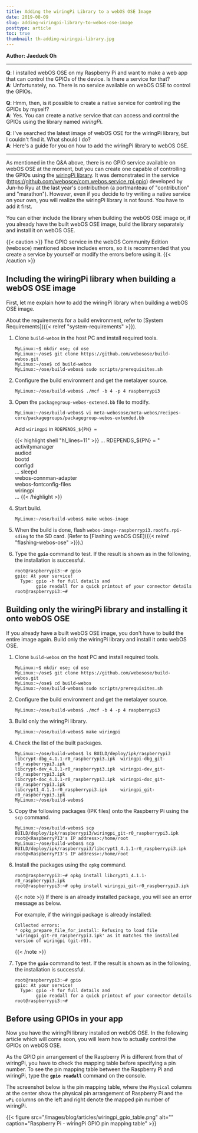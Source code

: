 ```yaml
---
title: Adding the wiringPi Library to a webOS OSE Image
date: 2019-08-09
slug: adding-wiringpi-library-to-webos-ose-image
posttype: article
toc: true
thumbnail: th-adding-wiringpi-library.jpg
---
```


**Author: Jaeduck Oh**

-------------------

**Q**: I installed webOS OSE on my Raspberry Pi and want to make a web app that can control the GPIOs of the device. Is there a service for that?<br />
**A**: Unfortunately, no. There is no service available on webOS OSE to control the GPIOs.

**Q**: Hmm, then, is it possible to create a native service for controlling the GPIOs by myself?<br />
**A**: Yes. You can create a native service that can access and control the GPIOs using the library named *wiringPi*.

**Q**: I've searched the latest image of webOS OSE for the wiringPi library, but I couldn't find it. What should I do?<br />
**A**: Here's a guide for you on how to add the wiringPi library to webOS OSE.

-------------------

As mentioned in the Q&A above, there is no GPIO service available on webOS OSE at the moment, but you can create one capable of controlling the GPIOs using the [wiringPi library](<http://wiringpi.com/>). It was demonstrated in the service (<https://github.com/webosce/com.webos.service.rpi.gpio>) developed by Jun-ho Ryu at the last year's contributhon (a portmanteau of "contribution" and "marathon"). However, even if you decide to try writing a native service on your own, you will realize the wiringPi library is not found. You have to add it first.

You can either include the library when building the webOS OSE image or, if you already have the built webOS OSE image, build the library separately and install it on webOS OSE.

{{< caution >}}
The GPIO service in the webOS Community Edition (webosce) mentioned above includes errors, so it is recommended that you create a service by yourself or modify the errors before using it.
{{< /caution >}}

## Including the wiringPi library when building a webOS OSE image

First, let me explain how to add the wiringPi library when building a webOS OSE image.

About the requirements for a build environment, refer to [System Requirements]({{< relref "system-requirements" >}}).

1.  Clone `build-webos` in the host PC and install required tools.

    ``` shell
    MyLinux:~$ mkdir ose; cd ose
    MyLinux:~/ose$ git clone https://github.com/webosose/build-webos.git
    MyLinux:~/ose$ cd build-webos
    MyLinux:~/ose/build-webos$ sudo scripts/prerequisites.sh
    ```

2.  Configure the build environment and get the metalayer source.

    ``` shell
    MyLinux:~/ose/build-webos$ ./mcf -b 4 -p 4 raspberrypi3
    ```

3.  Open the `packagegroup-webos-extened.bb` file to modify.

    ``` shell
    MyLinux:~/ose/build-webos$ vi meta-webosose/meta-webos/recipes-core/packagegroups/packagegroup-webos-extended.bb
    ```
    Add `wiringpi` in `RDEPENDS_${PN} =`

    {{< highlight shell "hl_lines=11" >}}
    ...
    RDEPENDS_${PN} = " \
    activitymanager \
    audiod \
    bootd \
    configd \
    ...
    sleepd \
    webos-connman-adapter \
    webos-fontconfig-files \
    wiringpi \
    ...
    {{< /highlight >}}

4.  Start build.

    ``` shell
    MyLinux:~/ose/build-webos$ make webos-image
    ```

5.  When the build is done, flash `webos-image-raspberrypi3.rootfs.rpi-sdimg` to the SD card. (Refer to [Flashing webOS OSE]({{< relref "flashing-webos-ose" >}}).)

6.  Type the **`gpio`** command to test. If the result is shown as in the following, the installation is successful.

    ``` shell
    root@raspberrypi3:~# gpio
    gpio: At your service!
      Type: gpio -h for full details and
            gpio readall for a quick printout of your connector details
    root@raspberrypi3:~#
    ```

## Building only the wiringPi library and installing it onto webOS OSE

If you already have a built webOS OSE image, you don't have to build the entire image again. Build only the wiringPi library and install it onto webOS OSE.

1.  Clone `build-webos` on the host PC and install required tools.

    ``` shell
    MyLinux:~$ mkdir ose; cd ose
    MyLinux:~/ose$ git clone https://github.com/webosose/build-webos.git
    MyLinux:~/ose$ cd build-webos
    MyLinux:~/ose/build-webos$ sudo scripts/prerequisites.sh
    ```

2.  Configure the build environment and get the metalayer source.

    ``` shell
    MyLinux:~/ose/build-webos$ ./mcf -b 4 -p 4 raspberrypi3
    ```

3.  Build only the wiringPi library.

    ``` shell
    MyLinux:~/ose/build-webos$ make wiringpi
    ```

4.  Check the list of the built packages.

    ``` shell
    MyLinux:~/ose/build-webos$ ls BUILD/deploy/ipk/raspberrypi3
    libcrypt-dbg_4.1.1-r0_raspberrypi3.ipk  wiringpi-dbg_git-r0_raspberrypi3.ipk
    libcrypt-dev_4.1.1-r0_raspberrypi3.ipk  wiringpi-dev_git-r0_raspberrypi3.ipk
    libcrypt-doc_4.1.1-r0_raspberrypi3.ipk  wiringpi-doc_git-r0_raspberrypi3.ipk
    libcrypt1_4.1.1-r0_raspberrypi3.ipk     wiringpi_git-r0_raspberrypi3.ipk
    MyLinux:~/ose/build-webos$
    ```

5.  Copy the following packages (IPK files) onto the Raspberry Pi using the `scp` command.

    ``` shell
    MyLinux:~/ose/build-webos$ scp BUILD/deploy/ipk/raspberrypi3/wiringpi_git-r0_raspberrypi3.ipk root@<RaspberryPI3's IP address>:/home/root
    MyLinux:~/ose/build-webos$ scp BUILD/deploy/ipk/raspberrypi3/libcrypt1_4.1.1-r0_raspberrypi3.ipk root@<RaspberryPI3's IP address>:/home/root
    ```

6.  Install the packages using the `opkg` command.

    ``` shell
    root@raspberrypi3:~# opkg install libcrypt1_4.1.1-r0_raspberrypi3.ipk
    root@raspberrypi3:~# opkg install wiringpi_git-r0_raspberrypi3.ipk
    ```

    {{< note >}}
    If there is an already installed package, you will see an error message as below.

    For example, if the wiringpi package is already installed:

    ``` shell
    Collected errors:
    * opkg_prepare_file_for_install: Refusing to load file 'wiringpi_git-r0_raspberrypi3.ipk' as it matches the installed version of wiringpi (git-r0).
    ```
    {{< /note >}}

7.  Type the **`gpio`** command to test. If the result is shown as in the following, the installation is successful.

    ``` shell
    root@raspberrypi3:~# gpio
    gpio: At your service!
      Type: gpio -h for full details and
            gpio readall for a quick printout of your connector details
    root@raspberrypi3:~#
    ```


## Before using GPIOs in your app

Now you have the wiringPi library installed on webOS OSE. In the following article which will come soon, you will learn how to actually control the GPIOs on webOS OSE.

As the GPIO pin arrangement of the Raspberry Pi is different from that of wiringPi, you have to check the mapping table before specifying a pin number. To see the pin mapping table between the Raspberry Pi and wiringPi, type the **`gpio readall`** command on the console.

The screenshot below is the pin mapping table, where the `Physical` columns at the center show the physical pin arrangement of Raspberry Pi and the `wPi` columns on the left and right denote the mapped pin number of wiringPi.

{{< figure src="/images/blog/articles/wiringpi_gpio_table.png" alt="" caption="Raspberry Pi - wiringPi GPIO pin mapping table" >}}
